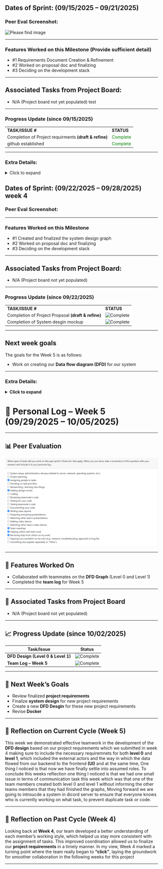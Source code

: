 ## Dates of Sprint: (09/15/2025 – 09/21/2025)

### Peer Eval Screenshot:
<img width="1080" height="626" alt="Please find image" src="https://github.com/user-attachments/assets/6f3506a1-dca2-4b9d-9128-81e1625d9b01" />




---

### Features Worked on this Milestone (Provide sufficient detail)
  * #1 Requirements Document Creation & Refinement
  * #2 Worked on proposal doc and finalizing   
  * #3 Deciding on the development stack

---

## Associated Tasks from Project Board:
- N/A (Project board not yet populated)
test
---

### Progress Update (since 09/15/2025)

<table>
    <tr>
        <td><strong>TASK/ISSUE #</strong></td>
        <td><strong>STATUS</strong></td>
    </tr>
    <tr>
        <td>Completion of Project requirments <span style=" font-weight:bold">(draft & refine)</span> </td>
        <td><span style= "color:green"; font-weight:bold>Complete</span></td >
    </tr>
    <tr>
        <td>github established</td>
        <td><span style= "color:green"; font-weight:bold>Complete</span></td >
    </tr>
</table>


---

### Extra Details:
<details>
    <summary>Click to expand</summary>
    The main focus for this week was setting up the GitHub repository and 
    collaborating with other team members to discuss and refine our project 
    requirements <span style="font-weight:bold">(functional and non-functional)</span>. Additionally, no issues have been added to the project board yet.
</details>





## Dates of Sprint: (09/22/2025 – 09/28/2025) week 4


### Peer Eval Screenshot:



---

### Features Worked on this Milestone   
  * #1 Created and finalized the system design graph
  * #2 Worked on proposal doc and finalizing 
  * #3 Deciding on the development stack

---

## Associated Tasks from Project Board:
- N/A (Project board not yet populated)

---

### Progress Update (since 09/22/2025)

<table>
    <tr>
        <td><strong>TASK/ISSUE #</strong></td>
        <td><strong>STATUS</strong></td>
    </tr>
    <tr>
        <td>Completion of Project Propsoal <strong>(draft & refine)</strong> </td>
        <td><img src="https://img.shields.io/badge/Status-Complete-green" alt="Complete"></td>
    </tr>
    <tr>
     <td>Completion of System desgin mockup</td>
     <td><img src="https://img.shields.io/badge/Status-Complete-green" alt="Complete"></td>
    </tr>
    
</table>


---
## Next week goals
The goals for the Week 5 is as follows:
- Work on creating our <span style='font-weight:bold'> Data flow diagram (DFD) </span> for our system

---

### Extra Details:
<details>
  <summary><b>Click to expand</b></summary>
  This week's focus was on various aspects of the project proposal, with me working on the <strong>Project Scope and Usage Scenario</strong> of the project proposal document.
  additionally i worked on the inital design of architectures layout of our system 


</details>









# 📝 Personal Log – Week 5 (09/29/2025 – 10/05/2025)

---

## 📊 Peer Evaluation  
![Immanuel Wiessler Peer Screenshot](../peer_eval_screenshots/10-03-2025_Immanuel_Wiessler_peer_screenshot.png)



---

## 🚀 Features Worked On  
-  Collaborated with teammates on the **DFD Graph** (Level 0 and Level 1)  
-  Completed the **team log** for Week 5  

---

## 📌 Associated Tasks from Project Board  
- N/A (Project board not yet populated)  

---

## 📈 Progress Update (since 10/02/2025)  

| Task/Issue | Status |
|------------|--------|
| **DFD Design (Level 0 & Level 1)** | ![Complete](https://img.shields.io/badge/Status-Complete-green) |
| **Team Log – Week 5** | ![Complete](https://img.shields.io/badge/Status-Complete-green) |

---

## 🎯 Next Week’s Goals  
- Review finalized **project requirements** 
- Finalize **system design** for new project requirements
- Create a  new **DFD Desgin** for these new project requirements
- Revise **Docker** 

---

## 🧠 Reflection on Current Cycle (Week 5)  
This week we demonstrated effective teamwork in the development of the **DFD design** based on our project requirements which we submitted in week 4 making sure to include the necessary requiremnets for both **level 0** and **level 1**, which included the external actors and the way in which the data flowed from our backend to the frontend **(UI)** and at the same time, One thing I noticed is that now we have finally settle into assumed roles. To conclude this weeks reflection one thing I noticed is that we had one small issue in terms of communication task this week which was that one of the team members created both level 0 and level 1 without informing the other teams members that they had finished the graphs, Moving forward we are going to introucde a system in dicord server to ensure that everyone knows who is currently working on what task, to prevent duplicate task or code.

---

## 🧠 Reflection on Past Cycle (Week 4)  
Looking back at **Week 4**, our team developed a better understanding of each member’s working style, which helped us stay more consistent with the assignment of tasks. This improved coordination allowed us to finalize our **project requirements** in a timely manner. In my view, Week 4 marked a turning point where the team really began to **“click”**, laying the groundwork for smoother collaboration in the following weeks for this project

---
